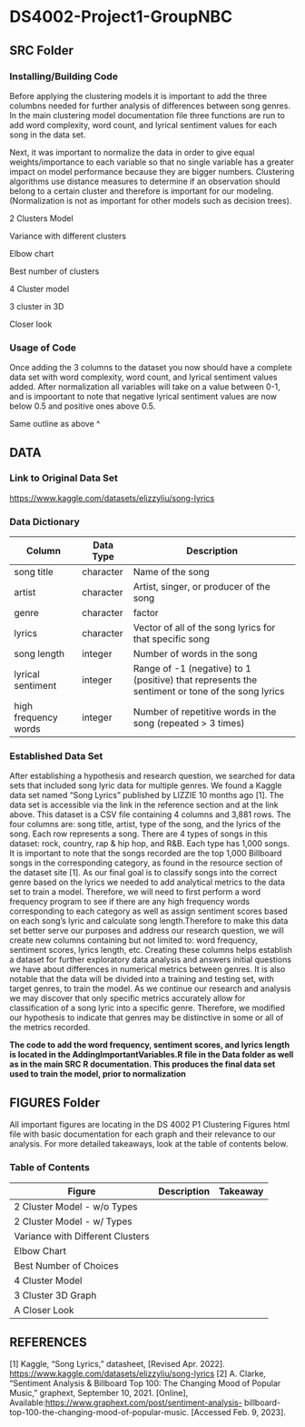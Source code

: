 # DS4002-Project1-GroupNBC

## SRC Folder

### Installing/Building Code

Before applying the clustering models it is important to add the three columbns needed for further analysis of differences between song genres. In the main clustering model documentation file three functions are run to add word complexity, word count, and lyrical sentiment values for each song in the data set.

Next, it was important to normalize the data in order to give equal weights/importance to each variable so that no single variable has a greater impact on model performance because they are bigger numbers. Clustering algorithms use distance measures to determine if an observation should belong to a certain cluster and therefore is important for our modeling. (Normalization is not as important for other models such as decision trees).

2 Clusters Model

Variance with different clusters

Elbow chart

Best number of clusters

4 Cluster model

3 cluster in 3D

Closer look


### Usage of Code

Once adding the 3 columns to the dataset you now should have a complete data set with word complexity, word count, and lyrical sentiment values added. After normalization all variables will take on a value between 0-1, and is impoortant to note that negative lyrical sentiment values are now below 0.5 and positive ones above 0.5.

Same outline as above ^

## DATA

### Link to Original Data Set
https://www.kaggle.com/datasets/elizzyliu/song-lyrics

### Data Dictionary
| Column | Data Type | Description |
| --- | --- | --- |
| song title | character | Name of the song |
| artist | character | Artist, singer, or producer of the song |
| genre | character | factor | Genre of the song |
| lyrics | character | Vector of all of the song lyrics for that specific song |
| song length | integer | Number of words in the song |
| lyrical sentiment | integer | Range of -1 (negative) to 1 (positive) that represents the sentiment or tone of the song lyrics |
| high frequency words | integer | Number of repetitive words in the song (repeated > 3 times) |

### Established Data Set
After establishing a hypothesis and research question, we searched for data sets that included song lyric data for multiple genres. We found a Kaggle data set named “Song Lyrics” published by LIZZIE 10 months ago [1]. The data set is accessible via the link in the reference section and at the link above. This dataset is a CSV file containing 4 columns and 3,881 rows. The four columns are: song title, artist, type of the song, and the lyrics of the song. Each row represents a song. There are 4 types of songs in this dataset: rock, country, rap & hip hop, and R&B. Each type has 1,000 songs. It is important to note that the songs recorded are the top 1,000 Billboard songs in the corresponding category, as found in the resource section of the dataset site [1]. As our final goal is to classify songs into the correct genre based on the lyrics we needed to add analytical metrics to the data set to train a model. Therefore, we will need to first perform a word frequency program to see if there are any high frequency words corresponding to each category as well as assign sentiment scores based on each song’s lyric and calculate song length.Therefore to make this data set better serve our purposes and address our research question, we will create new columns containing but not limited to: word frequency, sentiment scores, lyrics length, etc. Creating these columns helps establish a dataset for further exploratory data analysis and answers initial questions we have about differences in numerical metrics between genres. It is also notable that the data will be divided into a training and testing set, with target genres, to train the model. As we continue our research and analysis we may discover that only specific metrics accurately allow for classification of a song lyric into a specific genre. Therefore, we modified our hypothesis to indicate that genres may be distinctive in some or all of the metrics recorded.

**The code to add the word frequency, sentiment scores, and lyrics length is located in the AddingImportantVariables.R file in the Data folder as well as in the main SRC R documentation. This produces the final data set used to train the model, prior to normalization**

## FIGURES Folder

All important figures are locating in the DS 4002 P1 Clustering Figures html file with basic documentation for each graph and their relevance to our analysis. For more detailed takeaways, look at the table of contents below.

### Table of Contents
| Figure | Description | Takeaway |
| --- | --- | --- |
| 2 Cluster Model - w/o Types |  |  |
| 2 Cluster Model - w/ Types |  |  |
| Variance with Different Clusters |  |  |
| Elbow Chart |  |  |
| Best Number of Choices |  |  |
| 4 Cluster Model  |  |  |
| 3 Cluster 3D Graph |  |  |
| A Closer Look |  |  |


## REFERENCES
[1]    Kaggle, “Song Lyrics,” datasheet, [Revised Apr. 2022].
       https://www.kaggle.com/datasets/elizzyliu/song-lyrics
[2]    A. Clarke, “Sentiment Analysis & Billboard Top 100: The Changing        Mood of Popular Music,” graphext, September 10, 2021. [Online],        Available:https://www.graphext.com/post/sentiment-analysis-            billboard-top-100-the-changing-mood-of-popular-music. [Accessed        Feb. 9, 2023].

